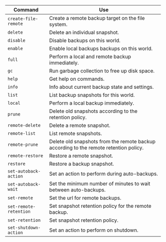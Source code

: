 
| Command                | Use |
| ---------------------- | --- |
| `create-file-remote`|Create a remote backup target on the file system.|
| `delete`|Delete an individual snapshot.|
| `disable`|Disable backups on this world.|
| `enable`|Enable local backups backups on this world.|
| `full`|Perform a local and remote backup immediately.|
| `gc`|Run garbage collection to free up disk space.|
| `help`|Get help on commands.|
| `info`|Info about current backup state and settings.|
| `list`|List backup snapshots for this world.|
| `local`|Perform a local backup immediately.|
| `prune`|Delete old snapshots according to the retention policy.|
| `remote-delete`|Delete a remote snapshot.|
| `remote-list`|List remote snapshots.|
| `remote-prune`|Delete old snapshots from the remote backup according to the remote retention policy.|
| `remote-restore`|Restore a remote snapshot.|
| `restore`|Restore a backup snapshot.|
| `set-autoback-action`|Set an action to perform during auto-backups.|
| `set-autoback-wait`|Set the minimum number of minutes to wait between auto-backups.|
| `set-remote`|Set the url for remote backups.|
| `set-remote-retention`|Set snapshot retention policy for the remote backup.|
| `set-retention`|Set snapshot retention policy.|
| `set-shutdown-action`|Set an action to perform on shutdown.|
